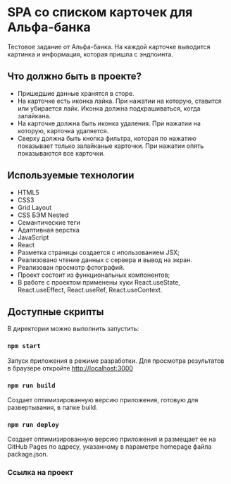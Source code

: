 # SPA со списком карточек для Альфа-банка

Тестовое  задание от Альфа-банка. На каждой карточке выводится картинка и информация, которая пришла с эндпоинта.

## Что должно быть в проекте?

* Пришедшие данные хранятся в сторе.
* На карточке есть иконка лайка. При нажатии на которую, ставится или убирается лайк. Иконка должна подкрашиваться, когда залайкана.
* На карточке должна быть иконка удаления. При нажатии на которую, карточка удаляется.
* Сверху должна быть кнопка фильтра, которая по нажатию показывает только залайканые карточки. При нажатии опять показываются все карточки.

## Используемые технологии

* HTML5
* CSS3
* Grid Layout
* CSS БЭМ Nested
* Семантические теги
* Адаптивная верстка
* JavaScript
* React
* Разметка страницы создается с ипользованием JSX;
* Реализовано чтение данных с сервера и вывод на экран.
* Реализован просмотр фотографий.
* Проект состоит из функциональных компонентов;
* В работе с проектом применены хуки React.useState, React.useEffect, React.useRef, React.useContext.

## Доступные скрипты

В директории можно выполнить запустить:

### `npm start`

Запуск приложения в режиме разработки.
Для просмотра результатов в браузере откройте <http://localhost:3000>

### `npm run build`

Создает оптимизированную версию приложения, готовую для развертывания, в папке build.

### `npm run deploy`

Создает оптимизированную версию приложения и размещает ее на GitHub Pages по адресу, указанному в параметре homepage файла package.json.

### Ссылка на проект

